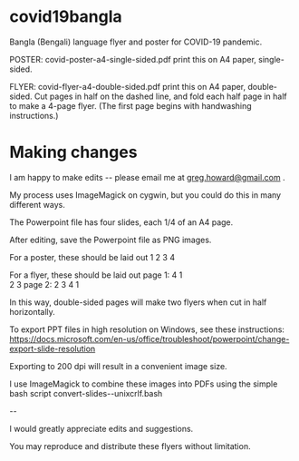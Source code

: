 # covid19bangla
Bangla (Bengali) language flyer and poster for COVID-19 pandemic.

POSTER: covid-poster-a4-single-sided.pdf
print this on A4 paper, single-sided. 

FLYER: covid-flyer-a4-double-sided.pdf
print this on A4 paper, double-sided. Cut pages in half on the dashed line, and fold
each half page in half to make a 4-page flyer.  (The first page begins with
handwashing instructions.)


# Making changes

I am happy to make edits -- please email me at greg.howard@gmail.com . 

My process uses ImageMagick on cygwin, but you could do this in many different
ways. 

The Powerpoint file has four slides, each 1/4 of an A4 page.

After editing, save the Powerpoint file as PNG images.  

For a poster, these should be laid out
1 2
3 4

For a flyer, these should be laid out
page 1: 
4 1   
2 3 
page 2: 
2 3 
4 1   

In this way, double-sided pages will make two flyers when cut in half horizontally.

To export PPT files in high resolution on Windows, see these instructions: 
https://docs.microsoft.com/en-us/office/troubleshoot/powerpoint/change-export-slide-resolution

Exporting to 200 dpi will result in a convenient image size.

I use ImageMagick to combine these images into PDFs using the simple bash script
convert-slides--unixcrlf.bash

--

I would greatly appreciate edits and suggestions.

You may reproduce and distribute these flyers without limitation. 
